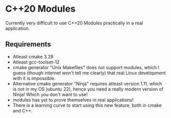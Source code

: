 # C++20 Modules
Currently very difficult to use C++20 Modules practically in a real application.

## Requirements
- Atleast cmake 3.28
- Atleast gcc-toolset-12
- cmake generator "Unix Makefiles" does not support modules, which I guess (though internet won't tell me clearly) that real Linux development with it is impossible.
- Alternative cmake generator "Ninja" requires atleast version 1.11, which is not in my OS (ubuntu 22), hence you need a really modern version of Ninja! Which you don't want to use!
- modules has yet to prove themselves in real applications!
- There is a learning curve to start using this new feature, both in cmake and C++.